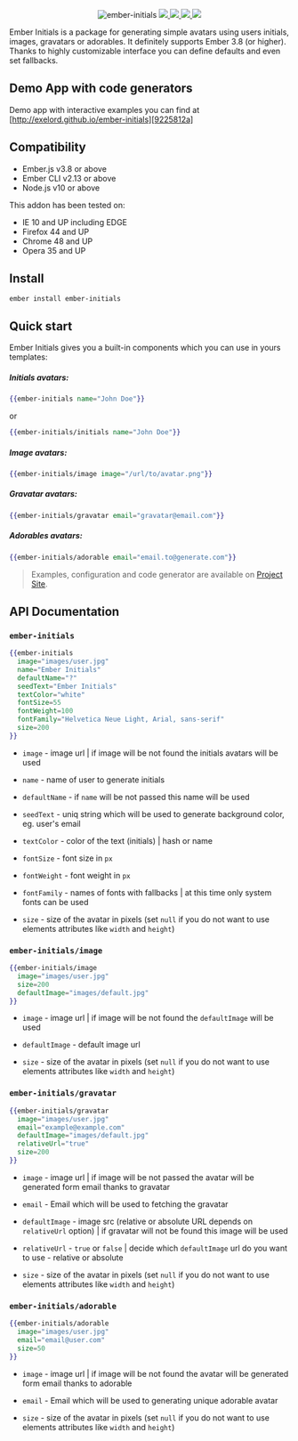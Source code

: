 <p align="center">
  <img src="https://raw.githubusercontent.com/Exelord/ember-initials/master/ember-initials.png" alt="ember-initials"/>
  <a href="https://travis-ci.org/Exelord/ember-initials">
    <img src="https://travis-ci.org/Exelord/ember-initials.svg?branch=master">
  </a>
  <a href="https://david-dm.org/exelord/ember-initials">
    <img src="https://david-dm.org/exelord/ember-initials/status.svg">
  </a>
  <a href="https://gitter.im/Exelord/ember-initials?utm_source=badge&utm_medium=badge&utm_campaign=pr-badge">
    <img src="https://badges.gitter.im/Exelord/ember-initials.svg">
  </a>
  <a href="https://codeclimate.com/github/Exelord/ember-initials/maintainability">
    <img src="https://api.codeclimate.com/v1/badges/05c3ebd3e7a075ab21ef/maintainability">
  </a>
</p>

Ember Initials is a package for generating simple avatars using users initials, images, gravatars or adorables. It definitely supports Ember 3.8 (or higher). Thanks to highly customizable interface you can define defaults and even set fallbacks.

## Demo App with code generators
Demo app with interactive examples you can find at [http://exelord.github.io/ember-initials][9225812a]

[9225812a]: http://exelord.github.io/ember-initials/ "Ember Initials Demo App"

## Compatibility

* Ember.js v3.8 or above
* Ember CLI v2.13 or above
* Node.js v10 or above

This addon has been tested on:
- IE 10 and UP including EDGE
- Firefox 44 and UP
- Chrome 48 and UP
- Opera 35 and UP

## Install
`ember install ember-initials`

## Quick start
Ember Initials gives you a built-in components which you can use in yours templates:

##### Initials avatars:
```hbs
{{ember-initials name="John Doe"}}
```
or

```hbs
{{ember-initials/initials name="John Doe"}}
```

##### Image avatars:
```hbs
{{ember-initials/image image="/url/to/avatar.png"}}
```

##### Gravatar avatars:
```hbs
{{ember-initials/gravatar email="gravatar@email.com"}}
```

##### Adorables avatars:
```hbs
{{ember-initials/adorable email="email.to@generate.com"}}
```

> Examples, configuration and code generator are available on [Project Site][9225812a].

## API Documentation

### `ember-initials`
```hbs
{{ember-initials
  image="images/user.jpg"
  name="Ember Initials"
  defaultName="?"
  seedText="Ember Initials"
  textColor="white"
  fontSize=55
  fontWeight=100
  fontFamily="Helvetica Neue Light, Arial, sans-serif"
  size=200
}}
```

- `image` - image url | if image will be not found the initials avatars will be used

- `name` - name of user to generate initials

- `defaultName` - if `name` will be not passed this name will be used

- `seedText` - uniq string which will be used to generate background color, eg. user's email

- `textColor` - color of the text (initials) | hash or name

- `fontSize` - font size in `px`

- `fontWeight` - font weight in `px`

- `fontFamily` - names of fonts with fallbacks | at this time only system fonts can be used

- `size` - size of the avatar in pixels (set `null` if you do not want to use elements attributes like `width` and `height`)

### `ember-initials/image`
```hbs
{{ember-initials/image
  image="images/user.jpg"
  size=200
  defaultImage="images/default.jpg"
}}
```

- `image` - image url | if image will be not found the `defaultImage` will be used

- `defaultImage` - default image url

- `size` - size of the avatar in pixels (set `null` if you do not want to use elements attributes like `width` and `height`)

### `ember-initials/gravatar`
```hbs
{{ember-initials/gravatar
  image="images/user.jpg"
  email="example@example.com"
  defaultImage="images/default.jpg"
  relativeUrl="true"
  size=200
}}
```

- `image` - image url | if image will be not passed the avatar will be generated form email thanks to gravatar

- `email` - Email which will be used to fetching the gravatar

- `defaultImage` - image src (relative or absolute URL depends on `relativeUrl` option) | if gravatar will not be found this image will be used

- `relativeUrl` - `true` or `false` | decide which `defaultImage` url do you want to use - relative or absolute

- `size` - size of the avatar in pixels (set `null` if you do not want to use elements attributes like `width` and `height`)

### `ember-initials/adorable`
```hbs
{{ember-initials/adorable
  image="images/user.jpg"
  email="email@user.com"
  size=50
}}
```
- `image` - image url | if image will be not found the avatar will be generated form email thanks to adorable

- `email` - Email which will be used to generating unique adorable avatar

- `size` - size of the avatar in pixels (set `null` if you do not want to use elements attributes like `width` and `height`)
